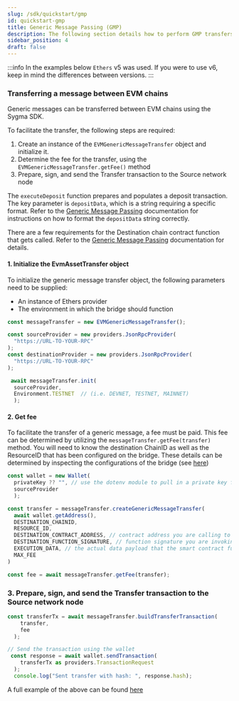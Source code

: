 ```yaml
---
slug: /sdk/quickstart/gmp
id: quickstart-gmp
title: Generic Message Passing (GMP)
description: The following section details how to perform GMP transfers.
sidebar_position: 4
draft: false
---
```


:::info
In the examples below `Ethers` v5 was used. If you were to use v6, keep in mind the differences between versions.
:::

### Transferring a message between EVM chains

Generic messages can be transferred between EVM chains using the Sygma SDK.

To facilitate the transfer, the following steps are required:

1. Create an instance of the `EVMGenericMessageTransfer` object and initialize it.
2. Determine the fee for the transfer, using the  `EVMGenericMessageTransfer.getFee()` method
3. Prepare, sign, and send the Transfer transaction to the Source network node

The `executeDeposit` function prepares and populates a deposit transaction. The key parameter is `depositData`, which is a string requiring a specific format. Refer to the [Generic Message Passing](../../02-architecture/06-generic.md) documentation for instructions on how to format the `depositData` string correctly.

There are a few requirements for the Destination chain contract function that gets called. Refer to the [Generic Message Passing](../../02-architecture/06-generic.md) documentation for details.

#### 1. Initialize the EvmAssetTransfer object

To initialize the generic message transfer object, the following parameters need to be supplied:

- An instance of Ethers provider
- The environment in which the bridge should function

```ts
const messageTransfer = new EVMGenericMessageTransfer();

const sourceProvider = new providers.JsonRpcProvider(
  "https://URL-TO-YOUR-RPC"
);
const destinationProvider = new providers.JsonRpcProvider(
  "https://URL-TO-YOUR-RPC"
);

 await messageTransfer.init(
  sourceProvider, 
  Environment.TESTNET  // (i.e. DEVNET, TESTNET, MAINNET)
  );
```

#### 2. Get fee

To facilitate the transfer of a generic message, a fee must be paid. This fee can be determined by utilizing the `messageTransfer.getFee(transfer)` method. You will need to know the destination ChainID as well as the ResourceID that has been configured on the bridge. These details can be determined by inspecting the configurations of the bridge (see [here](https://docs.buildwithsygma.com/environments))


```ts
const wallet = new Wallet(
  privateKey ?? "", // use the dotenv module to pull in a private key from a .env file
  sourceProvider
  );

const transfer = messageTransfer.createGenericMessageTransfer(
  await wallet.getAddress(),
  DESTINATION_CHAINID,
  RESOURCE_ID,
  DESTINATION_CONTRACT_ADDRESS, // contract address you are calling to
  DESTINATION_FUNCTION_SIGNATURE, // function signature you are invoking cross-chain
  EXECUTION_DATA, // the actual data payload that the smart contract function is expecting 
  MAX_FEE
)

const fee = await messageTransfer.getFee(transfer);
```
### 3. Prepare, sign, and send the Transfer transaction to the Source network node

```ts
const transferTx = await messageTransfer.buildTransferTransaction(
    transfer,
    fee
  );

// Send the transaction using the wallet
 const response = await wallet.sendTransaction(
    transferTx as providers.TransactionRequest
  );
  console.log("Sent transfer with hash: ", response.hash);
```

A full example of the above can be found [here](https://github.com/sygmaprotocol/sygma-sdk/blob/main/examples/evm-to-evm-generic-mesage-passing/src/transfer.ts)